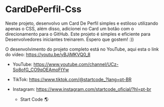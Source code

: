 # CardDePerfil-Css

Neste projeto, desenvolvo um Card De Perfil simples e estiloso utilizando apenas o CSS, além disso, adicionei no Card um botão com o direcionamento para o GitHub. Este projeto é simples e eficiente para Desenvolvedores iniciantes treinarem. Espero que gostem! :))

O desenvolvimento do projeto completo está no YouTube, aqui esta o link do vídeo: https://youtu.be/yBJjMKVQ0_8

 - YouTube: https://www.youtube.com/channel/UCz-So8ofG_CO9qOEAmoFtYw

 - TikTok: https://www.tiktok.com/@startcode_?lang=pt-BR

 - Instagram: https://www.instagram.com/startcode_oficial/?hl=pt-br

   - Start Code 🌎
